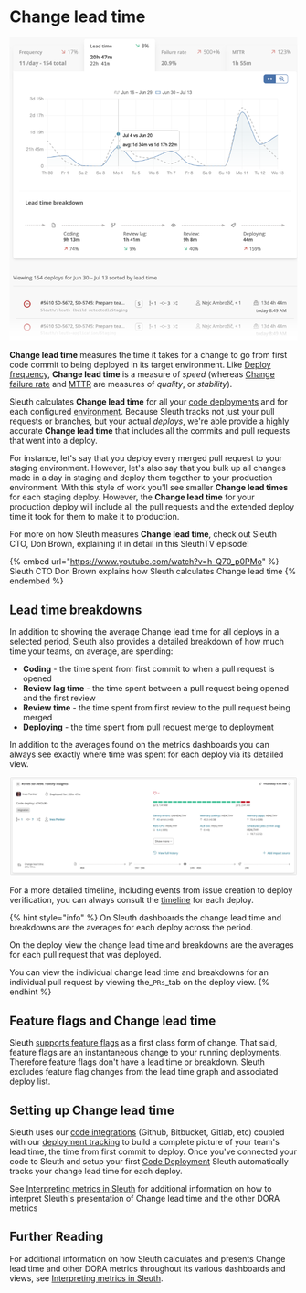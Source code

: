 # Change lead time

![](<../.gitbook/assets/image (8) (2) (1).png>)

**Change lead time** measures the time it takes for a change to go from first code commit to being deployed in its target environment. Like [Deploy frequency](deploy-frequency.md), **Change lead time** is a measure of _speed_ (whereas [Change failure rate](change-failure-rate.md) and [MTTR](mttr.md) are measures of _quality_, or _stability_). &#x20;

Sleuth calculates **Change lead time** for all your [code deployments](../modeling-your-deployments/code-deployments/) and for each configured [environment](../modeling-your-deployments/environment-support.md). Because Sleuth tracks not just your pull requests or branches, but your actual _deploys_, we're able provide a highly accurate **Change lead time** that includes all the commits and pull requests that went into a deploy.‌

For instance, let's say that you deploy every merged pull request to your staging environment. However, let's also say that you bulk up all changes made in a day in staging and deploy them together to your production environment. With this style of work you'll see smaller **Change lead times** for each staging deploy. However, the **Change lead time** for your production deploy will include all the pull requests and the extended deploy time it took for them to make it to production.

For more on how Sleuth measures **Change lead time**, check out Sleuth CTO, Don Brown, explaining it in detail in this SleuthTV episode!

{% embed url="https://www.youtube.com/watch?v=h-Q70_p0PMo" %}
Sleuth CTO Don Brown explains how Sleuth calculates Change lead time
{% endembed %}

## Lead time breakdowns

In addition to showing the average Change lead time for all deploys in a selected period, Sleuth also provides a detailed breakdown of how much time your teams, on average, are spending:

* **Coding** - the time spent from first commit to when a pull request is opened
* **Review lag time** - the time spent between a pull request being opened and the first review
* **Review time** - the time spent from first review to the pull request being merged
* **Deploying** - the time spent from pull request merge to deployment

In addition to the averages found on the metrics dashboards you can always see exactly where time was spent for each deploy via its detailed view.

![Change lead time for a specific deploy](../.gitbook/assets/sleuth-sleuth-d742c80-2021-07-13-15-28-10.png)

For a more detailed timeline, including events from issue creation to deploy verification, you can always consult the [timeline](https://help.sleuth.io/modeling-your-deployments/deploy-cards#deploy-card-timeline-icons) for each deploy.

{% hint style="info" %}
On Sleuth dashboards the change lead time and breakdowns are the averages for each deploy across the period.&#x20;

On the deploy view the change lead time and breakdowns are the averages for each pull request that was deployed.

You can view the individual change lead time and breakdowns for an individual pull request by viewing the_`PRs`_tab on the deploy view.
{% endhint %}

## Feature flags and Change lead time

Sleuth [supports feature flags](../modeling-your-deployments/feature-flags.md) as a first class form of change. That said, feature flags are an instantaneous change to your running deployments. Therefore feature flags don't have a lead time or breakdown. Sleuth excludes feature flag changes from the lead time graph and associated deploy list.

## Setting up Change lead time

Sleuth uses our [code integrations](https://help.sleuth.io/integrations-1/code-deployment) (Github, Bitbucket, Gitlab, etc) coupled with our [deployment tracking](../modeling-your-deployments/) to build a complete picture of your team's lead time, the time from first commit to deploy. Once you've connected your code to Sleuth and setup your first [Code Deployment](../modeling-your-deployments/code-deployments/) Sleuth automatically tracks your change lead time for each deploy.

See [Interpreting metrics in Sleuth](how-we-calculate.md) for additional information on how to interpret Sleuth's presentation of Change lead time and the other DORA metrics

## Further Reading

For additional information on how Sleuth calculates and presents Change lead time and other DORA metrics throughout its various dashboards and views, see [Interpreting metrics in Sleuth](how-we-calculate.md).
